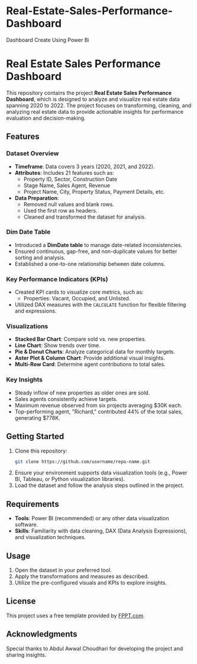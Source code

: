 # Real-Estate-Sales-Performance-Dashboard
Dashboard Create Using Power Bi

# Real Estate Sales Performance Dashboard

This repository contains the project **Real Estate Sales Performance Dashboard**, which is designed to analyze and visualize real estate data spanning 2020 to 2022. The project focuses on transforming, cleaning, and analyzing real estate data to provide actionable insights for performance evaluation and decision-making.

## Features

### Dataset Overview
- **Timeframe**: Data covers 3 years (2020, 2021, and 2022).
- **Attributes**: Includes 21 features such as:
  - Property ID, Sector, Construction Date
  - Stage Name, Sales Agent, Revenue
  - Project Name, City, Property Status, Payment Details, etc.
- **Data Preparation**: 
  - Removed null values and blank rows.
  - Used the first row as headers.
  - Cleaned and transformed the dataset for analysis.

### Dim Date Table
- Introduced a **DimDate table** to manage date-related inconsistencies.
- Ensured continuous, gap-free, and non-duplicate values for better sorting and analysis.
- Established a one-to-one relationship between date columns.

### Key Performance Indicators (KPIs)
- Created KPI cards to visualize core metrics, such as:
  - Properties: Vacant, Occupied, and Unlisted.
- Utilized DAX measures with the `CALCULATE` function for flexible filtering and expressions.

### Visualizations
- **Stacked Bar Chart**: Compare sold vs. new properties.
- **Line Chart**: Show trends over time.
- **Pie & Donut Charts**: Analyze categorical data for monthly targets.
- **Aster Plot & Column Chart**: Provide additional visual insights.
- **Multi-Row Card**: Determine agent contributions to total sales.

### Key Insights
- Steady inflow of new properties as older ones are sold.
- Sales agents consistently achieve targets.
- Maximum revenue observed from six projects averaging $30K each.
- Top-performing agent, "Richard," contributed 44% of the total sales, generating $778K.

## Getting Started
1. Clone this repository:
   ```bash
   git clone https://github.com/username/repo-name.git
   ```
2. Ensure your environment supports data visualization tools (e.g., Power BI, Tableau, or Python visualization libraries).
3. Load the dataset and follow the analysis steps outlined in the project.

## Requirements
- **Tools**: Power BI (recommended) or any other data visualization software.
- **Skills**: Familiarity with data cleaning, DAX (Data Analysis Expressions), and visualization techniques.

## Usage
1. Open the dataset in your preferred tool.
2. Apply the transformations and measures as described.
3. Utilize the pre-configured visuals and KPIs to explore insights.

## License
This project uses a free template provided by [FPPT.com](https://www.free-power-point-templates.com).

## Acknowledgments
Special thanks to Abdul Awwal Choudhari for developing the project and sharing insights.
